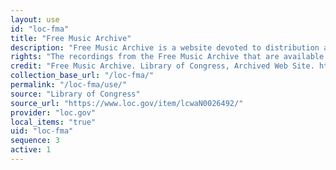 ```yaml
---
layout: use
id: "loc-fma"
title: "Free Music Archive"
description: "Free Music Archive is a website devoted to distribution and curation of rights-free music. The Library of Congress has archived this website as part of its Web Cultures Web Archive, which includes sites documenting the creation and sharing of emergent cultural traditions on the web."
rights: "The recordings from the Free Music Archive that are available on Citizen DJ have a CC0 1.0 Universal License (Public Domain Dedication) which means you can copy, modify, distribute and perform the work, even for commercial purposes, all without asking permission."
credit: "Free Music Archive. Library of Congress, Archived Web Site. https://www.loc.gov/item/lcwaN0026492/."
collection_base_url: "/loc-fma/"
permalink: "/loc-fma/use/"
source: "Library of Congress"
source_url: "https://www.loc.gov/item/lcwaN0026492/"
provider: "loc.gov"
local_items: "true"
uid: "loc-fma"
sequence: 3
active: 1
---
```

